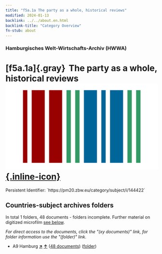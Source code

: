 ```yaml
---
title: "f5a.1a The party as a whole, historical reviews"
modified: 2024-01-13
backlink: ../../about.en.html
backlink-title: "Category Overview"
fn-stub: about
---
```


### Hamburgisches Welt-Wirtschafts-Archiv (HWWA)

# [f5a.1a]{.gray}&#8201; The party as a whole, historical reviews &#160; [![Wikidata](/images/Wikidata-logo.svg "Wikidata"){.inline-icon}](http://www.wikidata.org/entity/Q104699657)

<div class="hint">Persistent Identifier: `https://pm20.zbw.eu/category/subject/i/144422`</div>







## Countries-subject archives folders







In total 1 folders, 48 documents - folders incomplete. Further material on digitized microfilm [see below](#filmsections).

_For direct access to the documents, click the "(xy documents)" link, for folder information use the "(folder)" link._


- A9 Hamburg [**&nearr;**](../../../geo/i/140905/about.en.html "Hamburg (all folders)") [**&uarr;**](../../../geo/about.en.html#A9 "Country category system") (<a href="https://pm20.zbw.eu/iiifview/folder/sh/140905,144422" title="about: Hamburg : The party as a whole, historical reviews" target="_blank">48 documents</a>) ([folder](../../../../folder/sh/1409xx/140905/1444xx/144422/about.en.html))



<a id="filmsections" />













